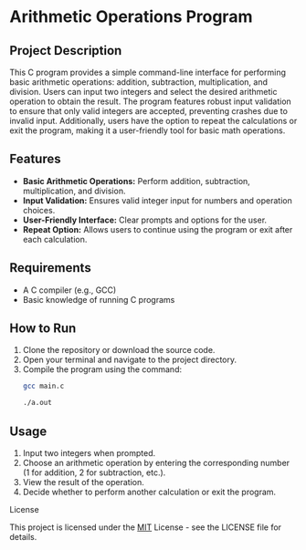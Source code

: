 # Arithmetic Operations Program

## Project Description

This C program provides a simple command-line interface for performing basic arithmetic operations: addition, subtraction, multiplication, and division. Users can input two integers and select the desired arithmetic operation to obtain the result. The program features robust input validation to ensure that only valid integers are accepted, preventing crashes due to invalid input. Additionally, users have the option to repeat the calculations or exit the program, making it a user-friendly tool for basic math operations.

## Features

- **Basic Arithmetic Operations:** Perform addition, subtraction, multiplication, and division.
- **Input Validation:** Ensures valid integer input for numbers and operation choices.
- **User-Friendly Interface:** Clear prompts and options for the user.
- **Repeat Option:** Allows users to continue using the program or exit after each calculation.

## Requirements

- A C compiler (e.g., GCC)
- Basic knowledge of running C programs

## How to Run

1. Clone the repository or download the source code.
2. Open your terminal and navigate to the project directory.
3. Compile the program using the command:
   ```bash
   gcc main.c
   
   ./a.out

## Usage
1. Input two integers when prompted.
2. Choose an arithmetic operation by entering the corresponding number (1 for addition, 2 for subtraction, etc.).
3. View the result of the operation.
4. Decide whether to perform another calculation or exit the program.

License

This project is licensed under the [MIT](https://github.com/devdothades/C-CALCULATOR?tab=MIT-1-ov-file) License - see the LICENSE file for details.